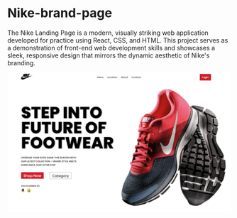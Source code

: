 
# Nike-brand-page
The Nike Landing Page is a modern, visually striking web application developed for practice using React, CSS, and HTML. This project serves as a demonstration of front-end web development skills and showcases a sleek, responsive design that mirrors the dynamic aesthetic of Nike's branding.


<img src="https://raw.githubusercontent.com/DivyanshGupta0205/LandingPage/main/public/images/output.PNG">
